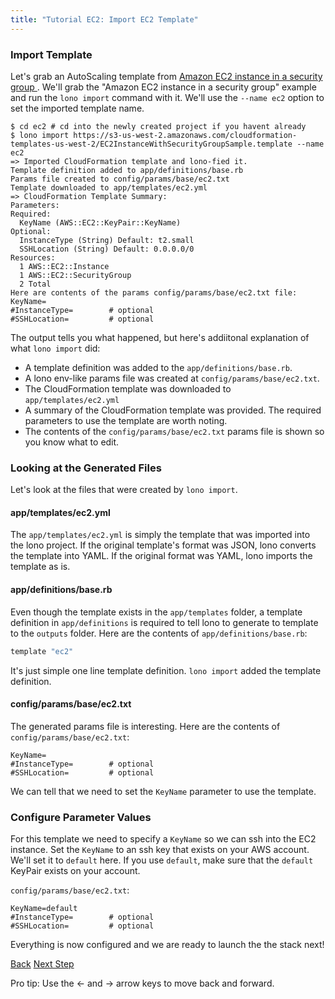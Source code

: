 ```yaml
---
title: "Tutorial EC2: Import EC2 Template"
---
```


### Import Template

Let's grab an AutoScaling template from [Amazon EC2 instance in a security group  ](https://docs.aws.amazon.com/AWSCloudFormation/latest/UserGuide/sample-templates-services-us-west-2.html#w2ab2c23c48c13c15).  We'll grab the "Amazon EC2 instance in a security group" example and run the `lono import` command with it.  We'll use the `--name ec2` option to set the imported template name.

```
$ cd ec2 # cd into the newly created project if you havent already
$ lono import https://s3-us-west-2.amazonaws.com/cloudformation-templates-us-west-2/EC2InstanceWithSecurityGroupSample.template --name ec2
=> Imported CloudFormation template and lono-fied it.
Template definition added to app/definitions/base.rb
Params file created to config/params/base/ec2.txt
Template downloaded to app/templates/ec2.yml
=> CloudFormation Template Summary:
Parameters:
Required:
  KeyName (AWS::EC2::KeyPair::KeyName)
Optional:
  InstanceType (String) Default: t2.small
  SSHLocation (String) Default: 0.0.0.0/0
Resources:
  1 AWS::EC2::Instance
  1 AWS::EC2::SecurityGroup
  2 Total
Here are contents of the params config/params/base/ec2.txt file:
KeyName=
#InstanceType=        # optional
#SSHLocation=         # optional
```

The output tells you what happened, but here's addiitonal explanation of what `lono import` did:

* A template definition was added to the `app/definitions/base.rb`.
* A lono env-like params file was created at `config/params/base/ec2.txt`.
* The CloudFormation template was downloaded to `app/templates/ec2.yml`
* A summary of the CloudFormation template was provided.  The required parameters to use the template are worth noting.
* The contents of the `config/params/base/ec2.txt` params file is shown so you know what to edit.

### Looking at the Generated Files

Let's look at the files that were created by `lono import`.

#### app/templates/ec2.yml

The `app/templates/ec2.yml` is simply the template that was imported into the lono project. If the original template's format was JSON, lono converts the template into YAML.  If the original format was YAML, lono imports the template as is.

#### app/definitions/base.rb

Even though the template exists in the `app/templates` folder, a template definition in `app/definitions` is required to tell lono to generate to template to the `outputs` folder.  Here are the contents of `app/definitions/base.rb`:

```ruby
template "ec2"
```

It's just simple one line template definition.  `lono import` added the template definition.

#### config/params/base/ec2.txt

The generated params file is interesting. Here are the contents of `config/params/base/ec2.txt`:

```
KeyName=
#InstanceType=        # optional
#SSHLocation=         # optional
```

We can tell that we need to set the `KeyName` parameter to use the template.

### Configure Parameter Values

For this template we need to specify a `KeyName` so we can ssh into the EC2 instance.  Set the `KeyName` to an ssh key that exists on your AWS account. We'll set it to `default` here.  If you use `default`, make sure that the `default` KeyPair exists on your account.

`config/params/base/ec2.txt`:

```
KeyName=default
#InstanceType=        # optional
#SSHLocation=         # optional
```

Everything is now configured and we are ready to launch the the stack next!

<a id="prev" class="btn btn-basic" href="{% link _docs/tutorials/ec2/project-structure.md %}">Back</a>
<a id="next" class="btn btn-primary" href="{% link _docs/tutorials/ec2/cfn-create.md %}">Next Step</a>
<p class="keyboard-tip">Pro tip: Use the <- and -> arrow keys to move back and forward.</p>

